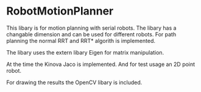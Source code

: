# RobotMotionPlanner

This libary is for motion planning with serial robots.
The libary has a changable dimension and can be used for different robots.
For path planning the normal RRT and RRT* algorith is implemented.

The libary uses the extern libary Eigen for matrix manipulation.

At the time the Kinova Jaco is implemented. And for test usage an 2D point robot.


For drawing the results the OpenCV libary is included.
